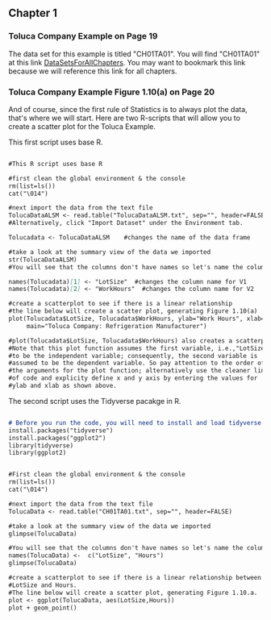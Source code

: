 
## Chapter 1

### Toluca Company Example on Page 19

The data set for this example is titled "CH01TA01". You will find "CH01TA01" at this link [DataSetsForAllChapters](http://www.cnachtsheim-text.csom.umn.edu). You may want to bookmark this link because we will reference this link for all  chapters. 

### Toluca Company Example Figure 1.10(a) on Page 20 
And of course, since the first rule of Statistics is to always plot the data, that's where we will start. Here are two R-scripts that will allow you to create a scatter plot for the Toluca Example. 

This first script uses base R. 
```markdown

#This R script uses base R

#first clean the global environment & the console 
rm(list=ls())
cat("\014")

#next import the data from the text file
TolucaDataALSM <- read.table("TolucaDataALSM.txt", sep="", header=FALSE)
#Alternatively, click "Import Dataset" under the Environment tab. 

Tolucadata <- TolucaDataALSM    #changes the name of the data frame

#take a look at the summary view of the data we imported
str(TolucaDataALSM)
#You will see that the columns don't have names so let's name the columns

names(Tolucadata)[1] <- "LotSize"  #changes the column name for V1
names(Tolucadata)[2] <- "WorkHours"  #changes the column name for V2

#create a scatterplot to see if there is a linear relationship
#the line below will create a scatter plot, generating Figure 1.10(a)
plot(Tolucadata$LotSize, Tolucadata$WorkHours, ylab="Work Hours", xlab="LotSize",
     main="Toluca Company: Refrigeration Manufacturer") 

#plot(Tolucadata$LotSize, Tolucadata$WorkHours) also creates a scatterplot. 
#Note that this plot function assumes the first variable, i.e.,"LotSize", 
#to be the independent variable; consequently, the second variable is 
#assumed to be the dependent variable. So pay attention to the order of 
#the arguments for the plot function; alternatively use the cleaner line 
#of code and explicity define x and y axis by entering the values for 
#ylab and xlab as shown above. 
``` 


The second script uses the Tidyverse pacakge in R. 

```markdown

# Before you run the code, you will need to install and load tidyverse and ggplot2 packages 
install.packages("tidyverse")
install.packages("ggplot2")
library(tidyverse)
library(ggplot2)


#First clean the global environment & the console 
rm(list=ls())
cat("\014")

#next import the data from the text file
TolucaData <- read.table("CH01TA01.txt", sep="", header=FALSE)

#take a look at the summary view of the data we imported
glimpse(TolucaData)

#You will see that the columns don't have names so let's name the columns
names(TolucaData) <-  c("LotSize", "Hours")
glimpse(TolucaData) 

#create a scatterplot to see if there is a linear relationship between
#LotSize and Hours. 
#The line below will create a scatter plot, generating Figure 1.10.a.
plot <- ggplot(TolucaData, aes(LotSize,Hours)) 
plot + geom_point()

```

